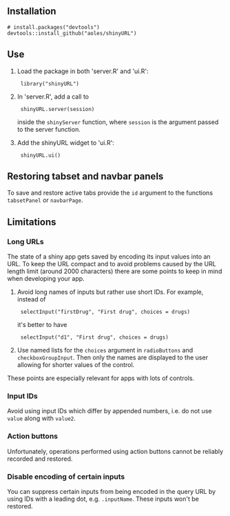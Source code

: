 ## Installation

    # install.packages("devtools")
    devtools::install_github("aoles/shinyURL")

## Use

1. Load the package in both 'server.R' and 'ui.R':

        library("shinyURL")

2. In 'server.R', add a call to
    
        shinyURL.server(session)
        
    inside the `shinyServer` function, where `session` is the argument passed to the server function.
        
3. Add the shinyURL widget to 'ui.R':

        shinyURL.ui()
        
## Restoring tabset and navbar panels

To save and restore active tabs provide the `id` argument to the functions `tabsetPanel` or `navbarPage`.

## Limitations

### Long URLs

The state of a shiny app gets saved by encoding its input values into an URL. To keep the URL compact and to avoid problems caused by the URL length limit (around 2000 characters) there are some points to keep in mind when developing your app.

1. Avoid long names of inputs but rather use short IDs. For example, instead of

        selectInput("firstDrug", "First drug", choices = drugs)
    
    it's better to have

        selectInput("d1", "First drug", choices = drugs)

2. Use named lists for the `choices` argument in `radioButtons` and `checkboxGroupInput`. Then only the names are displayed to the user allowing for shorter values of the control.

These points are especially relevant for apps with lots of controls.

### Input IDs

Avoid using input IDs which differ by appended numbers, i.e. do not use `value` along with `value2`.

### Action buttons

Unfortunately, operations performed using action buttons cannot be reliably recorded and restored. 

### Disable encoding of certain inputs

You can suppress certain inputs from being encoded in the query URL by using IDs with a leading dot, e.g. `.inputName`. These inputs won't be restored.
